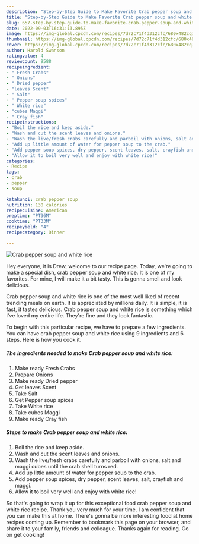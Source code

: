 ```yaml
---
description: "Step-by-Step Guide to Make Favorite Crab pepper soup and white rice"
title: "Step-by-Step Guide to Make Favorite Crab pepper soup and white rice"
slug: 657-step-by-step-guide-to-make-favorite-crab-pepper-soup-and-white-rice
date: 2022-09-03T16:31:13.895Z
image: https://img-global.cpcdn.com/recipes/7d72c71f4d312cfc/680x482cq70/crab-pepper-soup-and-white-rice-recipe-main-photo.jpg
thumbnail: https://img-global.cpcdn.com/recipes/7d72c71f4d312cfc/680x482cq70/crab-pepper-soup-and-white-rice-recipe-main-photo.jpg
cover: https://img-global.cpcdn.com/recipes/7d72c71f4d312cfc/680x482cq70/crab-pepper-soup-and-white-rice-recipe-main-photo.jpg
author: Harold Swanson
ratingvalue: 4
reviewcount: 9588
recipeingredient:
- " Fresh Crabs"
- " Onions"
- " Dried pepper"
- "leaves Scent"
- " Salt"
- " Pepper soup spices"
- " White rice"
- "cubes Maggi"
- " Cray fish"
recipeinstructions:
- "Boil the rice and keep aside."
- "Wash and cut the scent leaves and onions."
- "Wash the live/fresh crabs carefully and parboil with onions, salt and maggi cubes until the crab shell turns red."
- "Add up little amount of water for pepper soup to the crab."
- "Add pepper soup spices, dry pepper, scent leaves, salt, crayfish and maggi."
- "Allow it to boil very well and enjoy with white rice!"
categories:
- Recipe
tags:
- crab
- pepper
- soup

katakunci: crab pepper soup 
nutrition: 130 calories
recipecuisine: American
preptime: "PT36M"
cooktime: "PT33M"
recipeyield: "4"
recipecategory: Dinner

---
```



![Crab pepper soup and white rice](https://img-global.cpcdn.com/recipes/7d72c71f4d312cfc/680x482cq70/crab-pepper-soup-and-white-rice-recipe-main-photo.jpg)

Hey everyone, it is Drew, welcome to our recipe page. Today, we're going to make a special dish, crab pepper soup and white rice. It is one of my favorites. For mine, I will make it a bit tasty. This is gonna smell and look delicious.

Crab pepper soup and white rice is one of the most well liked of recent trending meals on earth. It is appreciated by millions daily. It is simple, it is fast, it tastes delicious. Crab pepper soup and white rice is something which I've loved my entire life. They're fine and they look fantastic.




To begin with this particular recipe, we have to prepare a few ingredients. You can have crab pepper soup and white rice using 9 ingredients and 6 steps. Here is how you cook it.

<!--inarticleads1-->

##### The ingredients needed to make Crab pepper soup and white rice:

1. Make ready  Fresh Crabs
1. Prepare  Onions
1. Make ready  Dried pepper
1. Get leaves Scent
1. Take  Salt
1. Get  Pepper soup spices
1. Take  White rice
1. Take cubes Maggi
1. Make ready  Cray fish




<!--inarticleads2-->

##### Steps to make Crab pepper soup and white rice:

1. Boil the rice and keep aside.
1. Wash and cut the scent leaves and onions.
1. Wash the live/fresh crabs carefully and parboil with onions, salt and maggi cubes until the crab shell turns red.
1. Add up little amount of water for pepper soup to the crab.
1. Add pepper soup spices, dry pepper, scent leaves, salt, crayfish and maggi.
1. Allow it to boil very well and enjoy with white rice!




So that's going to wrap it up for this exceptional food crab pepper soup and white rice recipe. Thank you very much for your time. I am confident that you can make this at home. There's gonna be more interesting food at home recipes coming up. Remember to bookmark this page on your browser, and share it to your family, friends and colleague. Thanks again for reading. Go on get cooking!
